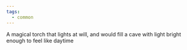 ```yaml
---
tags:
  - common
---
```


A magical torch that lights at will, and would fill a cave with light bright enough to feel like daytime